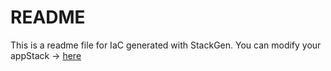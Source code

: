 # README
This is a readme file for IaC generated with StackGen.
You can modify your appStack -> [here](http://main.dev.stackgen.com/appstacks/3cd8d7cf-1cad-4609-9866-5a119a72489d)
